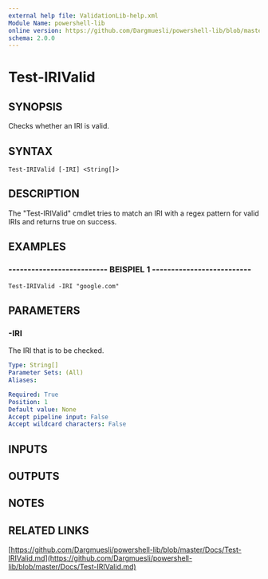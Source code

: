 ```yaml
---
external help file: ValidationLib-help.xml
Module Name: powershell-lib
online version: https://github.com/Dargmuesli/powershell-lib/blob/master/Docs/Test-IRIValid.md
schema: 2.0.0
---
```


# Test-IRIValid

## SYNOPSIS
Checks whether an IRI is valid.

## SYNTAX

```
Test-IRIValid [-IRI] <String[]>
```

## DESCRIPTION
The "Test-IRIValid" cmdlet tries to match an IRI with a regex pattern for valid IRIs and returns true on success.

## EXAMPLES

### -------------------------- BEISPIEL 1 --------------------------
```
Test-IRIValid -IRI "google.com"
```

## PARAMETERS

### -IRI
The IRI that is to be checked.

```yaml
Type: String[]
Parameter Sets: (All)
Aliases: 

Required: True
Position: 1
Default value: None
Accept pipeline input: False
Accept wildcard characters: False
```

## INPUTS

## OUTPUTS

## NOTES

## RELATED LINKS

[https://github.com/Dargmuesli/powershell-lib/blob/master/Docs/Test-IRIValid.md](https://github.com/Dargmuesli/powershell-lib/blob/master/Docs/Test-IRIValid.md)

